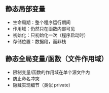 
## 静态局部变量
- 生命周期：整个程序运行期间
- 作用域：仍然只在函数内部可见
- 初始化：只初始化一次（程序启动时）
- 存储位置：数据段，而非栈

## 静态全局变量/函数（文件作用域）
- 限制变量/函数的作用域在单个源文件内
- 防止命名冲突
- 隐藏实现细节（类似 private）

















